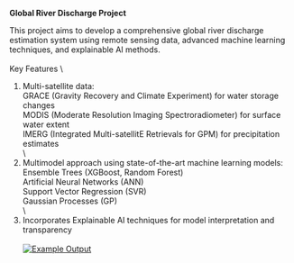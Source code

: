 **Global River Discharge Project**

This project aims to develop a comprehensive global river discharge estimation system using remote sensing data, advanced machine learning techniques, and explainable AI methods. \
\
Key Features \
1. Multi-satellite data: \
  GRACE (Gravity Recovery and Climate Experiment) for water storage changes\
  MODIS (Moderate Resolution Imaging Spectroradiometer) for surface water extent\
  IMERG (Integrated Multi-satellitE Retrievals for GPM) for precipitation estimates\
  \
2. Multimodel approach using state-of-the-art machine learning models:\
  Ensemble Trees (XGBoost, Random Forest)\
  Artificial Neural Networks (ANN)\
  Support Vector Regression (SVR)\
  Gaussian Processes (GP)\
  \
3. Incorporates Explainable AI techniques for model interpretation and transparency\
\
[![Example Output](docs/example_result.png)](docs/example_result.png)

